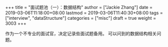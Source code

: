 +++
title = "面试题池（一）：数据结构"
author = ["Jackie Zhang"]
date = 2019-03-06T11:18:00+08:00
lastmod = 2019-03-06T11:40:30+08:00
tags = ["interview", "dataStructure"]
categories = ["misc"]
draft = true
weight = 3003
+++

作为一个不专业的面试官，决定记录些面试题备用。
可以问到的数据结构相关问题。

<!--more-->
